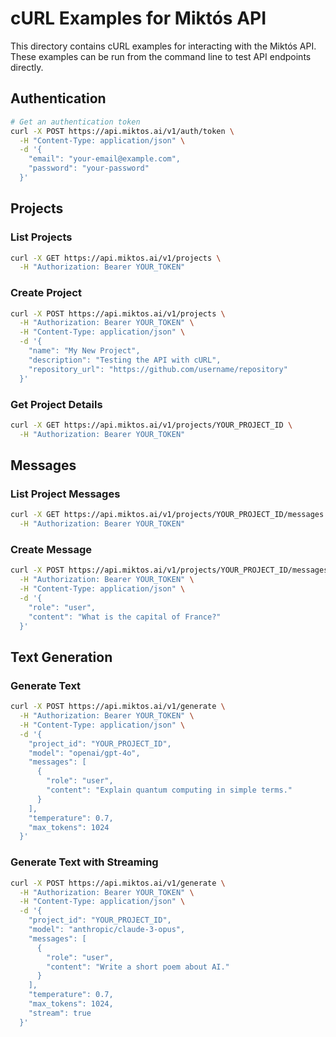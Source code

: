 # cURL Examples for Miktós API

This directory contains cURL examples for interacting with the Miktós API. These examples can be run from the command line to test API endpoints directly.

## Authentication

```bash
# Get an authentication token
curl -X POST https://api.miktos.ai/v1/auth/token \
  -H "Content-Type: application/json" \
  -d '{
    "email": "your-email@example.com", 
    "password": "your-password"
  }'
```

## Projects

### List Projects

```bash
curl -X GET https://api.miktos.ai/v1/projects \
  -H "Authorization: Bearer YOUR_TOKEN"
```

### Create Project

```bash
curl -X POST https://api.miktos.ai/v1/projects \
  -H "Authorization: Bearer YOUR_TOKEN" \
  -H "Content-Type: application/json" \
  -d '{
    "name": "My New Project", 
    "description": "Testing the API with cURL",
    "repository_url": "https://github.com/username/repository"
  }'
```

### Get Project Details

```bash
curl -X GET https://api.miktos.ai/v1/projects/YOUR_PROJECT_ID \
  -H "Authorization: Bearer YOUR_TOKEN"
```

## Messages

### List Project Messages

```bash
curl -X GET https://api.miktos.ai/v1/projects/YOUR_PROJECT_ID/messages \
  -H "Authorization: Bearer YOUR_TOKEN"
```

### Create Message

```bash
curl -X POST https://api.miktos.ai/v1/projects/YOUR_PROJECT_ID/messages \
  -H "Authorization: Bearer YOUR_TOKEN" \
  -H "Content-Type: application/json" \
  -d '{
    "role": "user",
    "content": "What is the capital of France?"
  }'
```

## Text Generation

### Generate Text

```bash
curl -X POST https://api.miktos.ai/v1/generate \
  -H "Authorization: Bearer YOUR_TOKEN" \
  -H "Content-Type: application/json" \
  -d '{
    "project_id": "YOUR_PROJECT_ID",
    "model": "openai/gpt-4o",
    "messages": [
      {
        "role": "user",
        "content": "Explain quantum computing in simple terms."
      }
    ],
    "temperature": 0.7,
    "max_tokens": 1024
  }'
```

### Generate Text with Streaming

```bash
curl -X POST https://api.miktos.ai/v1/generate \
  -H "Authorization: Bearer YOUR_TOKEN" \
  -H "Content-Type: application/json" \
  -d '{
    "project_id": "YOUR_PROJECT_ID",
    "model": "anthropic/claude-3-opus",
    "messages": [
      {
        "role": "user",
        "content": "Write a short poem about AI."
      }
    ],
    "temperature": 0.7,
    "max_tokens": 1024,
    "stream": true
  }'
```
